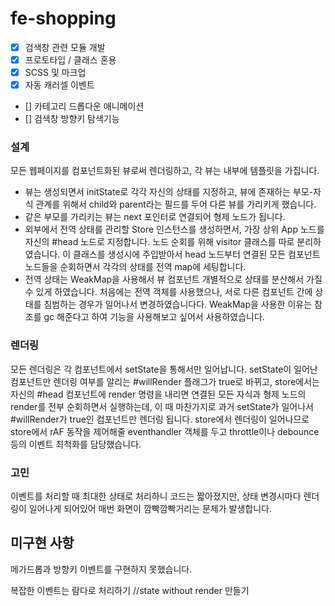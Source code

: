 # fe-shopping

- [x] 검색창 관련 모듈 개발
- [x] 프로토타입 / 클래스 혼용
- [X] SCSS 및 마크업
- [X] 자동 캐러셀 이벤트
- [] 카테고리 드롭다운 애니메이션
- [] 검색창 방향키 탐색기능


### 설계

모든 웹페이지를 컴포넌트화된 뷰로써 렌더링하고, 각 뷰는 내부에 템플릿을 가집니다. 

- 뷰는 생성되면서 initState로 각각 자신의 상태를 지정하고, 뷰에 존재하는 부모-자식 관계를 위해서 child와 parent라는 필드를 두어 다른 뷰를 가리키게 했습니다.
- 같은 부모를 가리키는 뷰는 next 포인터로 연결되어 형제 노드가 됩니다.
- 외부에서 전역 상태를 관리할 Store 인스턴스를 생성하면서, 가장 상위 App 노드를 자신의 #head 노드로 지정합니다. 노드 순회를 위해 visitor 클래스를 따로 분리하였습니다. 이 클래스를 생성시에 주입받아서
head 노드부터 연결된 모든 컴포넌트 노드들을 순회하면서 각각의 상태를 전역 map에 세팅합니다.
- 전역 상태는 WeakMap을 사용해서 뷰 컴포넌트 개별적으로 상태를 분산해서 가질 수 있게 하였습니다. 처음에는 전역 객체를 사용했으나, 서로 다른 컴포넌트 간에 상태를 침범하는 경우가 일어나서 변경하였습니다다. WeakMap을 사용한 이유는 참조를 gc 해준다고 하여 기능을 사용해보고 싶어서 사용하였습니다.

### 렌더링

모든 렌더링은 각 컴포넌트에서 setState을 통해서만 일어납니다. setState이 일어난 컴포넌트만 렌더링 여부를 알리는 #willRender 플래그가 true로 바뀌고, store에서는
자신의 #head 컴포넌트에 render 명령을 내리면 연결된 모든 자식과 형제 노드의 render를 전부 순회하면서 실행하는데, 이 때 마찬가지로 과거 setState가 일어나서 #willRender가 true인 컴포넌트만 렌더링 됩니다.
store에서 렌더링이 일어나므로 store에서 rAF 동작을 제어해줄 eventhandler 객체를 두고 throttle이나 debounce 등의 이벤트 최척화를 담당했습니다. 

### 고민

이벤트를 처리할 때 최대한 상태로 처리하니 코드는 짧아졌지만, 상태 변경시마다 렌더링이 일어나게 되어있어 매번 화면이 깜빡깜빡거리는 문제가 발생합니다. 


## 미구현 사항

메가드롭과 방향키 이벤트를 구현하지 못했습니다.  


복잡한 이벤트는 람다로 처리하기
//state without render 만들기

